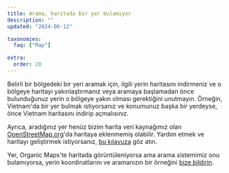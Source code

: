 ```yaml
---
title: Arama, haritada bir yer bulamıyor
description: ""
updated: "2024-06-12"

taxonomies:
  faq: ["Map"]

extra:
  order: 20
---
```


Belirli bir bölgedeki bir yeri aramak için, ilgili yerin haritasını indirmeniz ve o bölgeye haritayı yakınlaştırmanız veya aramaya başlamadan önce bulunduğunuz yerin o bölgeye yakın olması gerektiğini unutmayın. Örneğin, Vietnam'da bir yer bulmak istiyorsanız ve konumunuz başka bir yerdeyse, önce Vietnam haritasını indirip açmalısınız.

Ayrıca, aradığınız yer henüz bizim harita veri kaynağımız olan [OpenStreetMap.org](https://www.openstreetmap.org/)'da haritaya eklenmemiş olabilir. Yardım etmek ve haritayı geliştirmek istiyorsanız, [bu kılavuza](https://wiki.openstreetmap.org/wiki/Contribute_map_data) göz atın.

Yer, Organic Maps'te haritada görüntüleniyorsa ama arama sistemimiz onu bulamıyorsa, yerin koordinatlarını ve aramanızın bir örneğini [bize bildirin](mailto:support@organicmaps.app).
